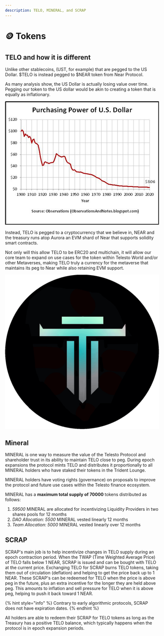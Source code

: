 ```yaml
---
description: TELO, MINERAL, and SCRAP
---
```


# 🪙 Tokens

## TELO and how it is different

Unlike other stablecoins, (UST, for example) that are pegged to the US Dollar. $TELO is instead pegged to $NEAR token from Near Protocol.&#x20;

As many analysis show, the US Dollar is actually losing value over time. Pegging our token to the US dollar would be akin to creating a token that is equally as inflationary.

![](<../.gitbook/assets/image (1) (1).png>)

Instead, TELO is pegged to a cryptocurrency that we believe in, NEAR and the treasury runs atop Aurora an EVM shard of Near that supports solidity smart contracts.

Not only will this allow TELO to be ERC20 and multichain, it will allow our core team to expand on use cases for the token within Telesto World and/or other Metaverses, making TELO truly a currency for the metaverse that maintains its peg to Near while also retaining EVM support.

![](<../.gitbook/assets/ezgif.com-gif-maker (6).gif>)



## Mineral



MINERAL is one way to measure the value of the Telesto Protocol and shareholder trust in its ability to maintain TELO close to peg. During epoch expansions the protocol mints TELO and distributes it proportionally to all MINERAL holders who have staked their tokens in the Trident Lounge.

MINERAL holders have voting rights (governance) on proposals to improve the protocol and future use cases within the Telesto finance ecosystem.

MINERAL has a **maximum total supply of 70000** tokens distributed as follows:

1. _59500_ MINERAL are allocated for incentivizing Liquidity Providers in two shares pools for 12 months
2. _DAO Allocation: 5500_ MINERAL vested linearly 12 months
3. _Team Allocation: 5000_ MINERAL vested linearly over 12 months

## SCRAP

SCRAP's main job is to help incentivize changes in TELO supply during an epoch contraction period. When the TWAP (Time Weighted Average Price) of TELO falls below 1 NEAR,  SCRAP is issued and can be bought with TELO at the current price. Exchanging TELO for SCRAP burns TELO tokens, taking them out of circulation (deflation) and helping to get the price back up to 1 NEAR. These SCRAP's can be redeemed for TELO when the price is above peg in the future, plus an extra incentive for the longer they are held above peg. This amounts to inflation and sell pressure for TELO when it is above peg, helping to push it back toward 1 NEAR.

{% hint style="info" %}
Contrary to early algorithmic protocols, SCRAP does not have expiration dates.&#x20;
{% endhint %}

All holders are able to redeem their SCRAP for TELO tokens as long as the Treasury has a positive TELO balance, which typically happens when the protocol is in epoch expansion periods.
